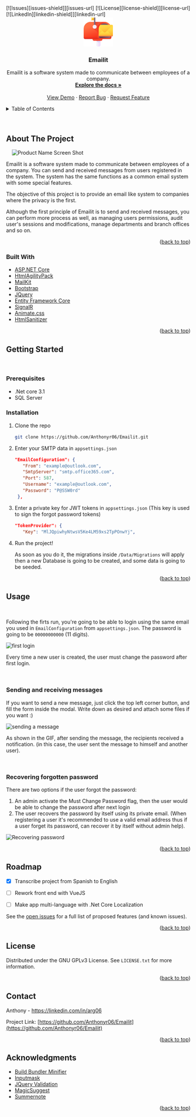 <div id="top"></div>
[![Issues][issues-shield]][issues-url]
[![License][license-shield]][license-url]
[![LinkedIn][linkedin-shield]][linkedin-url]



<br />
<div align="center">
  <a href="https://github.com/Anthonyr06/Emailit">
    <img src="images/Logo.png" alt="Logo" width="80" height="80">
  </a>

<h3 align="center">Emailit</h3>

  <p align="center">
    Emailit is a software system made to communicate between employees of a company.
    <br />
    <a href="https://github.com/Anthonyr06/Emailit"><strong>Explore the docs »</strong></a>
    <br />
    <br />
    <a href="https://github.com/Anthonyr06/Emailit">View Demo</a>
    ·
    <a href="https://github.com/Anthonyr06/Emailit/issues">Report Bug</a>
    ·
    <a href="https://github.com/Anthonyr06/Emailit/issues">Request Feature</a>
  </p>
</div>



<!-- TABLE OF CONTENTS -->
<details>
  <summary>Table of Contents</summary>
  <ol>
    <li>
      <a href="#about-the-project">About The Project</a>
      <ul>
        <li><a href="#built-with">Built With</a></li>
      </ul>
    </li>
    <li>
      <a href="#getting-started">Getting Started</a>
      <ul>
        <li><a href="#prerequisites">Prerequisites</a></li>
        <li><a href="#installation">Installation</a></li>
      </ul>
    </li>
    <li><a href="#usage">Usage</a></li>
    <li><a href="#roadmap">Roadmap</a></li>
    <li><a href="#license">License</a></li>
    <li><a href="#contact">Contact</a></li>
    <li><a href="#acknowledgments">Acknowledgments</a></li>
  </ol>
</details>




&nbsp;
## About The Project
&nbsp;
&nbsp;
![Product Name Screen Shot][product-screenshot]

Emailit is a software system made to communicate between employees of a company. You can send and received messages from users registered in the system. The system has the same functions as a common email system with some special features.

The objective of this project is to provide an email like system to companies where the privacy is the first.

Although the first principle of Emailit is to send and received messages, you can perform more process as well, as managing users permissions, audit user's sessions and modifications, manage departments and branch offices and so on.

<p align="right">(<a href="#top">back to top</a>)</p>



### Built With

* [ASP.NET Core](https://dotnet.microsoft.com/en-us/apps/aspnet/web-apps)
* [HtmlAgilityPack](https://html-agility-pack.net/)
* [MailKit](http://www.mimekit.net/)
* [Bootstrap](https://getbootstrap.com)
* [JQuery](https://jquery.com)
* [Entity Framework Core](https://docs.microsoft.com/en-us/ef/core/)
* [SignalR](https://dotnet.microsoft.com/en-us/apps/aspnet/signalr)
* [Animate.css](https://animate.style/)
* [HtmlSanitizer](https://github.com/mganss/HtmlSanitizer)



<p align="right">(<a href="#top">back to top</a>)</p>




## Getting Started
&nbsp;

### Prerequisites

* .Net core 3.1
* SQL Server


### Installation

1. Clone the repo
   ```sh
   git clone https://github.com/Anthonyr06/Emailit.git
   ```

2. Enter your SMTP data in `appsettings.json`
   ```json 
   "EmailConfiguration": {
      "From": "example@outlook.com",
      "SmtpServer": "smtp.office365.com",
      "Port": 587,
      "Username": "example@outlook.com",
      "Password": "P@SSW0rd"
    },

   ```

3. Enter a private key for JWT tokens in `appsettings.json` (This key is used to sign the forgot password tokens)
   ```json 
   "TokenProvider": {
      "Key": "MlJQpiwhyNtwsV5Ke4LM59xs2TpPOnwYj",
      ```
4. Run the project! 
 
    As soon as you do it, the migrations inside `/Data/Migrations` will apply then a new Database is going to be created, and some data is going to be seeded.




<p align="right">(<a href="#top">back to top</a>)</p>



## Usage
&nbsp;


Following the firts run, you're going to be able to login using the same email you used in `EmailConfiguration` from `appsettings.json`. The password is going to be `00000000000` (11 digits).

![first login][first-login-gif]

Every time a new user is created, the user must change the password after first login. 

&nbsp;
### Sending and receiving messages


If you want to send a new message, just click the top left corner button, and fill the form inside the modal. Write down as desired and attach some files if you want :)

![sending a message][send-message-gif]

As shown in the GIF, after sending the message, the recipients received a notification. (in this case, the user sent the message to himself and another user).

&nbsp;
### Recovering forgotten password
There are two options if the user forgot the password:
1. An admin activate the Must Change Password flag, then the user would be able to change the password after next login
2. The user recovers the password by itself using its private email. (When registering a user it's recommended to use a valid email address thus if a user forget its password, can recover it by itself without admin help).

![Recovering password][recover-pwd-gif]



<p align="right">(<a href="#top">back to top</a>)</p>



## Roadmap

- [x] Transcribe project from Spanish to English
- [ ] Rework front end with VueJS
- [ ] Make app multi-language with .Net Core Localization


See the [open issues](https://github.com/Anthonyr06/Emailit/issues) for a full list of proposed features (and known issues).

<p align="right">(<a href="#top">back to top</a>)</p>



## License

Distributed under the GNU GPLv3 License. See `LICENSE.txt` for more information.

<p align="right">(<a href="#top">back to top</a>)</p>



## Contact

Anthony - https://linkedin.com/in/arg06

Project Link: [https://github.com/Anthonyr06/Emailit](https://github.com/Anthonyr06/Emailit)

<p align="right">(<a href="#top">back to top</a>)</p>


## Acknowledgments

* [Build Bundler Minifier](https://github.com/madskristensen/BundlerMinifier/)
* [Inputmask](https://github.com/RobinHerbots/Inputmask)
* [JQuery Validation](https://jqueryvalidation.org/)
* [MagicSuggest](http://nicolasbize.com/magicsuggest/)
* [Summernote](https://summernote.org/)

<p align="right">(<a href="#top">back to top</a>)</p>



[issues-shield]: https://img.shields.io/github/issues/Anthonyr06/Emailit.svg?style=for-the-badge
[issues-url]: https://github.com/Anthonyr06/Emailit/issues
[license-shield]: https://img.shields.io/github/license/Anthonyr06/Emailit.svg?style=for-the-badge
[license-url]: https://github.com/Anthonyr06/Emailit/blob/master/LICENSE.txt
[linkedin-shield]: https://img.shields.io/badge/-LinkedIn-black.svg?style=for-the-badge&logo=linkedin&colorB=555
[linkedin-url]: https://linkedin.com/in/arg06
[product-screenshot]: images/overview.gif
[first-login-gif]:images/firstLogin.gif
[send-message-gif]:images/sendMessage.gif
[recover-pwd-gif]:images/recoverPassword.gif
